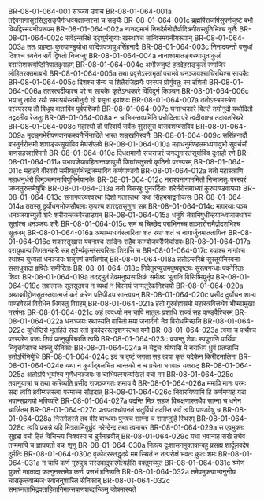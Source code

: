 BR-08-01-064-001  सञ्जय उवाच
BR-08-01-064-001a तद्देवनागासुरसिद्धसङ्घैर्गन्धर्वयक्षाप्सरसां च सङ्घैः
BR-08-01-064-001c ब्रह्मर्षिराजर्षिसुपर्णजुष्टं बभौ वियद्विस्मयनीयरूपम्
BR-08-01-064-002a नानद्यमानं निनदैर्मनोज्ञैर्वादित्रगीतस्तुतिभिश्च नृत्तैः
BR-08-01-064-002c सर्वेऽन्तरिक्षे ददृशुर्मनुष्याः खस्थांश्च तान्विस्मयनीयरूपान्
BR-08-01-064-003a ततः प्रहृष्टाः कुरुपाण्डुयोधा वादित्रपत्रायुधसिंहनादैः
BR-08-01-064-003c निनादयन्तो वसुधां दिशश्च स्वनेन सर्वे द्विषतो निजघ्नुः
BR-08-01-064-004a नानाश्वमातङ्गरथायुताकुलं वरासिशक्त्यृष्टिनिपातदुःसहम्
BR-08-01-064-004c अभीरुजुष्टं हतदेहसङ्कुलं रणाजिरं लोहितरक्तमाबभौ
BR-08-01-064-005a तथा प्रवृत्तेऽस्त्रभृतां पराभवे धनञ्जयश्चाधिरथिश्च सायकैः
BR-08-01-064-005c दिशश्च सैन्यं च शितैरजिह्मगैः परस्परं प्रोर्णुवतुः स्म दंशितौ
BR-08-01-064-006a ततस्त्वदीयाश्च परे च सायकैः कृतेऽन्धकारे विविदुर्न किञ्चन
BR-08-01-064-006c भयात्तु तावेव रथौ समाश्रयंस्तमोनुदौ खे प्रसृता इवांशवः
BR-08-01-064-007a ततोऽस्त्रमस्त्रेण परस्परस्य तौ विधूय वाताविव पूर्वपश्चिमौ
BR-08-01-064-007c घनान्धकारे वितते तमोनुदौ यथोदितौ तद्वदतीव रेजतुः
BR-08-01-064-008a न चाभिमन्तव्यमिति प्रचोदिताः परे त्वदीयाश्च तदावतस्थिरे
BR-08-01-064-008c महारथौ तौ परिवार्य सर्वतः सुरासुरा वासवशम्बराविव
BR-08-01-064-009a मृदङ्गभेरीपणवानकस्वनैर्निनादिते भारत शङ्खनिस्वनैः
BR-08-01-064-009c ससिंहनादौ बभतुर्नरोत्तमौ शशाङ्कसूर्याविव मेघसंप्लवे
BR-08-01-064-010a महाधनुर्मण्डलमध्यगावुभौ सुवर्चसौ बाणसहस्ररश्मिनौ
BR-08-01-064-010c दिधक्षमाणौ सचराचरं जगद्युगास्तसूर्याविव दुःसहौ रणे
BR-08-01-064-011a उभावजेयावहितान्तकावुभौ जिघांसतुस्तौ कृतिनौ परस्परम्
BR-08-01-064-011c महाहवे वीरवरौ समीयतुर्यथेन्द्रजम्भाविव कर्णपाण्डवौ
BR-08-01-064-012a ततो महास्त्राणि महाधनुर्धरौ विमुञ्चमानाविषुभिर्भयानकैः
BR-08-01-064-012c नराश्वनागानमितौ निजघ्नतुः परस्परं जघ्नतुरुत्तमेषुभिः
BR-08-01-064-013a ततो विसस्रुः पुनरर्दिताः शरैर्नरोत्तमाभ्यां कुरुपाण्डवाश्रयाः
BR-08-01-064-013c सनागपत्त्यश्वरथा दिशो गतास्तथा यथा सिंहभयाद्वनौकसः
BR-08-01-064-014a ततस्तु दुर्योधनभोजसौबलाः कृपश्च शारद्वतसूनुना सह
BR-08-01-064-014c महारथाः पञ्च धनञ्जयाच्युतौ शरैः शरीरान्तकरैरताडयन्
BR-08-01-064-015a धनूंषि तेषामिषुधीन्हयान्ध्वजान्रथांश्च सूतांश्च धनञ्जयः शरैः
BR-08-01-064-015c समं च चिच्छेद पराभिनच्च ताञ्शरोत्तमैर्द्वादशभिश्च सूतजम्
BR-08-01-064-016a अथाभ्यधावंस्त्वरिताः शतं रथाः शतं च नागार्जुनमाततायिनः
BR-08-01-064-016c शकास्तुखारा यवनाश्च सादिनः सहैव काम्बोजवरैर्जिघांसवः
BR-08-01-064-017a वरायुधान्पाणिगतान्करैः सह क्षुरैर्न्यकृन्तंस्त्वरिताः शिरांसि च
BR-08-01-064-017c हयांश्च नागांश्च रथांश्च युध्यतां धनञ्जयः शत्रुगणं तमक्षिणोत्
BR-08-01-064-018a ततोऽन्तरिक्षे सुरतूर्यनिस्वनाः ससाधुवादा हृषितैः समीरिताः
BR-08-01-064-018c निपेतुरप्युत्तमपुष्पवृष्टयः सुरूपगन्धाः पवनेरिताः शिवाः
BR-08-01-064-019a तदद्भुतं देवमनुष्यसाक्षिकं समीक्ष्य भूतानि विसिष्मियुर्नृप
BR-08-01-064-019c तवात्मजः सूतसुतश्च न व्यथां न विस्मयं जग्मतुरेकनिश्चयौ
BR-08-01-064-020a अथाब्रवीद्द्रोणसुतस्तवात्मजं करं करेण प्रतिपीड्य सान्त्वयन्
BR-08-01-064-020c प्रसीद दुर्योधन शाम्य पाण्डवैरलं विरोधेन धिगस्तु विग्रहम्
BR-08-01-064-021a हतो गुरुर्ब्रह्मसमो महास्त्रवित्तथैव भीष्मप्रमुखा नरर्षभाः
BR-08-01-064-021c अहं त्ववध्यो मम चापि मातुलः प्रशाधि राज्यं सह पाण्डवैश्चिरम्
BR-08-01-064-022a धनञ्जयः स्थास्यति वारितो मया जनार्दनो नैव विरोधमिच्छति
BR-08-01-064-022c युधिष्ठिरो भूतहिते सदा रतो वृकोदरस्तद्वशगस्तथा यमौ
BR-08-01-064-023a त्वया च पार्थैश्च परस्परेण प्रजाः शिवं प्राप्नुयुरिच्छति त्वयि
BR-08-01-064-023c व्रजन्तु शेषाः स्वपुराणि पार्थिवा निवृत्तवैराश्च भवन्तु सैनिकाः
BR-08-01-064-024a न चेद्वचः श्रोष्यसि मे नराधिप ध्रुवं प्रतप्तासि हतोऽरिभिर्युधि
BR-08-01-064-024c इदं च दृष्टं जगता सह त्वया कृतं यदेकेन किरीटमालिना
BR-08-01-064-024e यथा न कुर्याद्बलभिन्न चान्तको न च प्रचेता भगवान्न यक्षराट्
BR-08-01-064-025a अतोऽपि भूयांश्च गुणैर्धनञ्जयः स चाभिपत्स्यत्यखिलं वचो मम
BR-08-01-064-025c तवानुयात्रां च तथा करिष्यति प्रसीद राजञ्जगतः शमाय वै
BR-08-01-064-026a ममापि मानः परमः सदा त्वयि ब्रवीम्यतस्त्वां परमाच्च सौहृदात्
BR-08-01-064-026c निवारयिष्यामि हि कर्णमप्यहं यदा भवान्सप्रणयो भविष्यति
BR-08-01-064-027a वदन्ति मित्रं सहजं विचक्षणास्तथैव साम्ना च धनेन चार्जितम्
BR-08-01-064-027c प्रतापतश्चोपनतं चतुर्विधं तदस्ति सर्वं त्वयि पाण्डवेषु च
BR-08-01-064-028a निसर्गतस्ते तव वीर बान्धवाः पुनश्च साम्ना च समाप्नुहि स्थिरम्
BR-08-01-064-028c त्वयि प्रसन्ने यदि मित्रतामियुर्ध्रुवं नरेन्द्रेन्द्र तथा त्वमाचर
BR-08-01-064-029a स एवमुक्तः सुहृदा वचो हितं विचिन्त्य निःश्वस्य च दुर्मनाब्रवीत्
BR-08-01-064-029c यथा भवानाह सखे तथैव तन्ममापि च ज्ञापयतो वचः शृणु
BR-08-01-064-030a निहत्य दुःशासनमुक्तवान्बहु प्रसह्य शार्दूलवदेष दुर्मतिः
BR-08-01-064-030c वृकोदरस्तद्धृदये मम स्थितं न तत्परोक्षं भवतः कुतः शमः
BR-08-01-064-031a न चापि कर्णं गुरुपुत्र संस्तवादुपारमेत्यर्हसि वक्तुमच्युत
BR-08-01-064-031c श्रमेण युक्तो महताद्य फल्गुनस्तमेष कर्णः प्रसभं हनिष्यति
BR-08-01-064-032a तमेवमुक्त्वाभ्यनुनीय चासकृत्तवात्मजः स्वाननुशास्ति सैनिकान्
BR-08-01-064-032c समाघ्नताभिद्रवताहितानिमान्सबाणशब्दान्किमु जोषमास्यते

